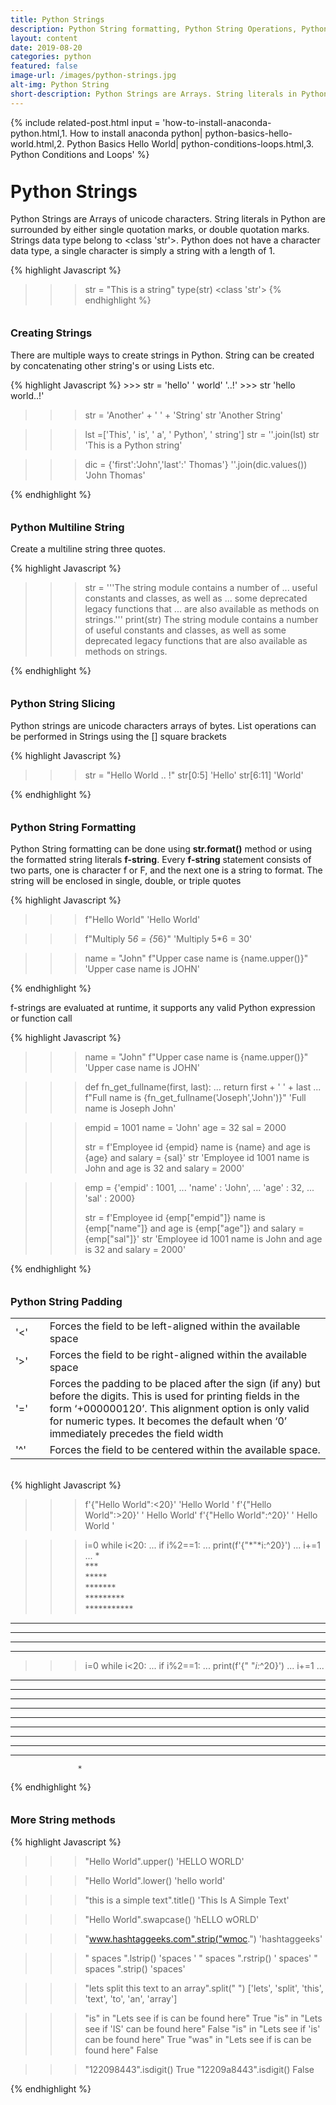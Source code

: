 ```yaml
---
title: Python Strings
description: Python String formatting, Python String Operations, Python String data type, Python String methods, Python String concatenation, python string f formats, padding, number formats, signed number, Python datetime formats, Python date formats, Python time formats
layout: content
date: 2019-08-20
categories: python
featured: false 
image-url: /images/python-strings.jpg
alt-img: Python String
short-description: Python Strings are Arrays. String literals in Python are surrounded by either single quotation marks, or double quotation marks. Python Strings are arrays of bytes representing unicode characters.
---
```


{%
include related-post.html
input = 
'how-to-install-anaconda-python.html,1. How to install anaconda python|
python-basics-hello-world.html,2. Python Basics Hello World|
python-conditions-loops.html,3. Python Conditions and Loops'
%}

<h1 style="padding-top: 60px; margin-top: -40px;">Python Strings</h1>

Python Strings are Arrays of unicode characters. String literals in Python are surrounded by either single quotation marks, or double quotation marks. Strings data type belong to <class \'str\'>. Python does not have a character data type, a single character is simply a string with a length of 1.

{% highlight Javascript %}
>>> str = "This is a string"
>>> type(str)
<class 'str'>
{% endhighlight %}

<h3 style="padding-top: 60px; margin-top: -40px;">Creating Strings</h3>

There are multiple ways to create strings in Python. String can be created by concatenating other string's or using Lists etc.

<div class="card">
<div class="card-body">
{% highlight Javascript %}
>>> str = 'hello' ' world' '..!'
>>> str
'hello world..!'

>>> str = 'Another' + ' ' + 'String'
>>> str
'Another String'

>>> lst =['This', ' is', ' a', ' Python', ' string']
>>> str = ''.join(lst)
>>> str
'This is a Python string'

>>> dic = {'first':'John','last':' Thomas'}
>>> ''.join(dic.values())
'John Thomas'
>>> 
{% endhighlight %}
</div>
</div>

<h3 style="padding-top: 60px; margin-top: -40px;">Python Multiline String</h3>

Create a multiline string three quotes.

<div class="card">
<div class="card-body">
{% highlight Javascript %}

>>> str = '''The string module contains a number of
... useful constants and classes, as well as 
... some deprecated legacy functions that 
... are also available as methods on strings.'''
>>> print(str)
The string module contains a number of
useful constants and classes, as well as 
some deprecated legacy functions that 
are also available as methods on strings.
>>> 


{% endhighlight %}
</div>
</div>


<h3 style="padding-top: 60px; margin-top: -40px;">Python String Slicing</h3>

Python strings are unicode characters arrays of bytes. List operations can be performed in Strings using the [] square brackets

<div class="card">
<div class="card-body">
{% highlight Javascript %}

>>> str = "Hello World .. !"
>>> str[0:5]
'Hello'
>>> str[6:11]
'World'

{% endhighlight %}
</div>
</div>

<h3 style="padding-top: 60px; margin-top: -40px;">Python String Formatting</h3>

Python String formatting can be done using **str.format()** method or using the formatted string literals **f-string**. Every **f-string** statement consists of two parts, one is character f or F, and the next one is a string to format. The string will be enclosed in single, double, or triple quotes


<div class="card">
<div class="card-body">
{% highlight Javascript %}

>>> f"Hello World"
'Hello World'

>>> f"Multiply 5*6 = {5*6}"
'Multiply 5\*6 = 30'

>>> name = "John"
>>> f"Upper case name is {name.upper()}"
'Upper case name is JOHN'

{% endhighlight %}
</div>
</div>

<p><p>
f-strings are evaluated at runtime, it supports any valid Python expression or function call

<div class="card">
<div class="card-body">
{% highlight Javascript %}

>>> name = "John"
>>> f"Upper case name is {name.upper()}"
'Upper case name is JOHN'


>>> def fn_get_fullname(first, last):
...     return first + ' ' + last
... 
>>> f"Full name is {fn_get_fullname('Joseph','John')}"
'Full name is Joseph John'

>>> empid = 1001
>>> name = 'John'
>>> age = 32
>>> sal = 2000
>>> 
>>> str = f'Employee id {empid} name is {name} and age is {age} and salary = {sal}' 
>>> str
'Employee id 1001 name is John and age is 32 and salary = 2000'

>>> emp = {'empid' : 1001,
... 'name' : 'John',
... 'age' : 32,
... 'sal' : 2000}
>>> 
>>> str = f'Employee id {emp["empid"]} name is {emp["name"]} and age is {emp["age"]} and salary = {emp["sal"]}' 
>>> str
'Employee id 1001 name is John and age is 32 and salary = 2000'

{% endhighlight %}
</div>
</div>
<p>


<h3 style="padding-top: 60px; margin-top: -40px;">Python String Padding </h3>


<table class="responsive">
  <tbody>
    <tr> 
      <td>'<' </td>
      <td>Forces the field to be left-aligned within the available space</td> 
    </tr>
    <tr> 
      <td>'>'</td>
      <td>Forces the field to be right-aligned within the available space</td> 
    </tr>
    <tr> 
      <td>'='</td>
      <td>Forces the padding to be placed after the sign (if any) but before the digits. This is used for printing fields in the form ‘+000000120’. This alignment option is only valid for numeric types. It becomes the default when ‘0’ immediately precedes the field width</td> 
    </tr>
    <tr> 
      <td>'^'&nbsp;&nbsp;&nbsp;&nbsp;&nbsp;</td>
      <td>Forces the field to be centered within the available space.</td> 
    </tr>
  </tbody>
</table>

<br>

<div class="card">
<div class="card-body">
{% highlight Javascript %}

>>> f'{"Hello World":<20}'
'Hello World         '
>>> f'{"Hello World":>20}'
'         Hello World'
>>> f'{"Hello World":^20}'
'    Hello World     '
>>> 

>>> i=0
>>> while i<20:
...     if i%2==1:
...         print(f'{"*"*i:^20}')
...     i+=1
... 
         *          
        ***         
       *****        
      *******       
     *********      
    ***********     
   *************    
  ***************   
 *****************  
******************* 


>>> i=0
>>> while i<20:
...     if i%2==1:
...         print(f'{" "*i:*^20}')
...     i+=1
... 
********* **********
********   *********
*******     ********
******       *******
*****         ******
****           *****
***             ****
**               ***
*                 **
                   *


{% endhighlight %}
</div>
</div>

<h3 style="padding-top: 60px; margin-top: -40px;">More String methods </h3>

<div class="card">
<div class="card-body">
{% highlight Javascript %}

>>> "Hello World".upper()
'HELLO WORLD'

>>> "Hello World".lower()
'hello world'

>>> "this is a simple text".title()
'This Is A Simple Text'

>>> "Hello World".swapcase()
'hELLO wORLD'

>>> "www.hashtaggeeks.com".strip("wmoc.")
'hashtaggeeks'

>>> "   spaces    ".lstrip()
'spaces    '
>>> "   spaces    ".rstrip()
'   spaces'
>>> "   spaces    ".strip()
'spaces'

>>> "lets split this text to an array".split(" ")
['lets', 'split', 'this', 'text', 'to', 'an', 'array']

>>> "is" in "Lets see if is can be found here"
True
>>> "is" in "Lets see if 'IS' can be found here"
False
>>> "is" in "Lets see if 'is' can be found here"
True
>>> "was" in "Lets see if is can be found here"
False

>>> "122098443".isdigit()
True
>>> "12209a8443".isdigit()
False

{% endhighlight %}
</div>
</div>